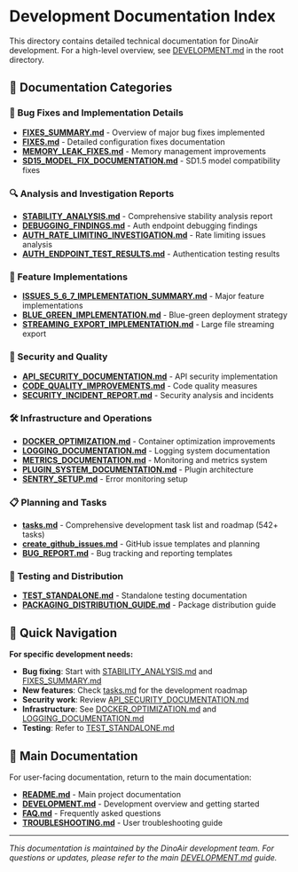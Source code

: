 # Development Documentation Index

This directory contains detailed technical documentation for DinoAir development. For a high-level overview, see [DEVELOPMENT.md](../../development.md) in the root directory.

## 📂 Documentation Categories

### 🐛 Bug Fixes and Implementation Details

* [**FIXES\_SUMMARY.md**](fixes_summary.md) - Overview of major bug fixes implemented
* [**FIXES.md**](fixes.md) - Detailed configuration fixes documentation
* [**MEMORY\_LEAK\_FIXES.md**](memory_leak_fixes.md) - Memory management improvements
* [**SD15\_MODEL\_FIX\_DOCUMENTATION.md**](sd15_model_fix_documentation.md) - SD1.5 model compatibility fixes

### 🔍 Analysis and Investigation Reports

* [**STABILITY\_ANALYSIS.md**](stability_analysis.md) - Comprehensive stability analysis report
* [**DEBUGGING\_FINDINGS.md**](debugging_findings.md) - Auth endpoint debugging findings
* [**AUTH\_RATE\_LIMITING\_INVESTIGATION.md**](auth_rate_limiting_investigation.md) - Rate limiting issues analysis
* [**AUTH\_ENDPOINT\_TEST\_RESULTS.md**](auth_endpoint_test_results.md) - Authentication testing results

### 🚀 Feature Implementations

* [**ISSUES\_5\_6\_7\_IMPLEMENTATION\_SUMMARY.md**](issues_5_6_7_implementation_summary.md) - Major feature implementations
* [**BLUE\_GREEN\_IMPLEMENTATION.md**](blue_green_implementation.md) - Blue-green deployment strategy
* [**STREAMING\_EXPORT\_IMPLEMENTATION.md**](streaming_export_implementation.md) - Large file streaming export

### 🔐 Security and Quality

* [**API\_SECURITY\_DOCUMENTATION.md**](api_security_documentation.md) - API security implementation
* [**CODE\_QUALITY\_IMPROVEMENTS.md**](code_quality_improvements.md) - Code quality measures
* [**SECURITY\_INCIDENT\_REPORT.md**](security_incident_report.md) - Security analysis and incidents

### 🛠️ Infrastructure and Operations

* [**DOCKER\_OPTIMIZATION.md**](docker_optimization.md) - Container optimization improvements
* [**LOGGING\_DOCUMENTATION.md**](logging_documentation.md) - Logging system documentation
* [**METRICS\_DOCUMENTATION.md**](metrics_documentation.md) - Monitoring and metrics system
* [**PLUGIN\_SYSTEM\_DOCUMENTATION.md**](plugin_system_documentation.md) - Plugin architecture
* [**SENTRY\_SETUP.md**](sentry_setup.md) - Error monitoring setup

### 📋 Planning and Tasks

* [**tasks.md**](tasks.md) - Comprehensive development task list and roadmap (542+ tasks)
* [**create\_github\_issues.md**](create_github_issues.md) - GitHub issue templates and planning
* [**BUG\_REPORT.md**](bug_report.md) - Bug tracking and reporting templates

### 🧪 Testing and Distribution

* [**TEST\_STANDALONE.md**](test_standalone.md) - Standalone testing documentation
* [**PACKAGING\_DISTRIBUTION\_GUIDE.md**](packaging_distribution_guide.md) - Package distribution guide

## 🎯 Quick Navigation

**For specific development needs:**

* **Bug fixing**: Start with [STABILITY\_ANALYSIS.md](stability_analysis.md) and [FIXES\_SUMMARY.md](fixes_summary.md)
* **New features**: Check [tasks.md](tasks.md) for the development roadmap
* **Security work**: Review [API\_SECURITY\_DOCUMENTATION.md](api_security_documentation.md)
* **Infrastructure**: See [DOCKER\_OPTIMIZATION.md](docker_optimization.md) and [LOGGING\_DOCUMENTATION.md](logging_documentation.md)
* **Testing**: Refer to [TEST\_STANDALONE.md](test_standalone.md)

## 📖 Main Documentation

For user-facing documentation, return to the main documentation:

* [**README.md**](../../) - Main project documentation
* [**DEVELOPMENT.md**](../../development.md) - Development overview and getting started
* [**FAQ.md**](../../faq.md) - Frequently asked questions
* [**TROUBLESHOOTING.md**](../../troubleshooting.md) - User troubleshooting guide

***

_This documentation is maintained by the DinoAir development team. For questions or updates, please refer to the main_ [_DEVELOPMENT.md_](../../development.md) _guide._
